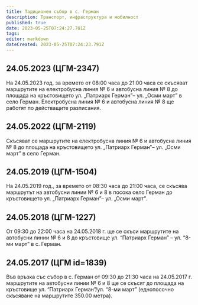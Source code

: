 ```yaml
---
title: Тадиционен събор в с. Герман
description: Транспорт, инфраструктура и мобилност
published: true
date: 2023-05-25T07:24:27.701Z
tags: 
editor: markdown
dateCreated: 2023-05-25T07:24:23.791Z
---
```


## 24.05.2023 (ЦГМ-2347) 
На 24.05.2023 год. за времето от 08:00 часа до 21:00 часа се скъсяват маршрутите на електробусна линия № 6 и автобусна линия № 8 до площада на кръстовището ул. „Патриарх Герман”– ул. „Осми март” в село Герман. Електробусна линия № 6 и автобусна линия № 8 ще работят по действащите разписания.     

## 24.05.2022 (ЦГМ-2119)
Скъсяват се маршрутите на електробусна линия № 6 и автобусна линия № 8 до площада на кръстовището ул. „Патриарх Герман”– ул. „Осми март” в село Герман.

## 24.05.2019 (ЦГМ-1504)
На 24.05.2019 год., за времето от 08:30 часа до 21:00 часа, се скъсява маршрутът на автобусни линии № 6 и 8 в посока село Герман до кръстовището ул. „Патриарх Герман”– ул. „Осми март”.

## 24.05.2018 (ЦГМ-1227)
От 09:30 до 22:00 часа на 24.05.2018 г. ще се скъси маршрутите на автобусни линии № 6 и 8 до кръстовище ул. “Патриарх Герман” – ул. “8-ми март” в с. Герман.

## 24.05.2017 (ЦГМ id=1839)
Във връзка със събор в с. Герман от 09:30 до 21:30 часа на 24.05.2017 г. маршрутите на автобусни линии № 6 и 8 ще се скъсят до площада на кръстовище ул. “Патриарх Герман”/ул. “8-ми март” (еднопосочно скъсяване на маршрутите 350.00 метра).